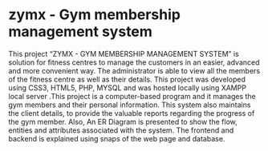 # zymx - Gym membership management system
This project “ZYMX - GYM MEMBERSHIP MANAGEMENT
SYSTEM” is solution for fitness centres to manage the customers in 
an easier, advanced and more convenient way. The administrator is 
able to view all the members of the fitness centre as well as their 
details. This project was developed using CSS3, HTML5, PHP, 
MYSQL and was hosted locally using XAMPP local server .This 
project is a computer-based program and it manages the gym 
members and their personal information. This system also 
maintains the client details, to provide the valuable reports 
regarding the progress of the gym member. Also, An ER Diagram is 
presented to show the flow, entities and attributes associated with 
the system. The frontend and backend is explained using snaps of 
the web page and database.
